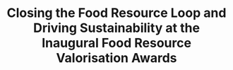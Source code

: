 ---
layout: post
title: "Closing the Food Resource Loop and Driving Sustainability at the Inaugural Food Resource Valorisation Awards"
file_url: https://www.nea.gov.sg/media/news/news/index/closing-the-food-resource-loop-and-driving-sustainability-at-the-inaugural-food-resource-valorisation-awards
---